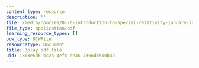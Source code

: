 ```yaml
---
content_type: resource
description: ''
file: /media/courses/8-20-introduction-to-special-relativity-january-iap-2021/1803e5d6bc2a4efcee454366dc510b3a_lhOaghjCdic.pdf
file_type: application/pdf
learning_resource_types: []
ocw_type: OCWFile
resourcetype: Document
title: 3play pdf file
uid: 1803e5d6-bc2a-4efc-ee45-4366dc510b3a
---
```

